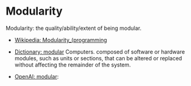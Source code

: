 # Modularity

Modularity: the quality/ability/extent of being modular.

<div data-chatgpt-prompt="explain modularity (system quality attribute, non-functional requirement, cross-functional contraint)"></div>

* [Wikipedia: Modularity_(programming](https://wikipedia.org/wiki/Modularity_(programming))

* [Dictionary: modular](https://www.dictionary.com/browse/modular) Computers. composed of software or hardware modules, such as units or sections, that can be altered or replaced without affecting the remainder of the system.

* [OpenAI: modular](https:://openai.com): <div data-chatgpt-prompt="define modular (computers and software)"></div>
